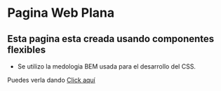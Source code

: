 # Pagina Web Plana

## Esta pagina esta creada usando componentes flexibles

- Se utilizo la medologia BEM usada para el desarrollo del CSS.


Puedes verla dando [Click aquí](https://mpercif.github.io/pagina_web/)
